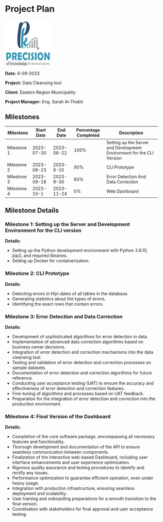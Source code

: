 # Project Plan
<!-- ![alt](images/logo.jpeg) -->
<img src="images/logo.jpeg" width="150" height="150">

**Date:** 6-09-2023

**Project:** Data Cleansing tool

**Client:** Eastern Region Municipality

**Project Manager:** Eng. Sarah Al-Thabit

## Milestones
| Milestone      | Start Date | End Date   | Percentage Completed | Description                                           |
| -------------- | ---------- | ---------- | --------------------- | ----------------------------------------------------- |
| Milestone 1   | 2023-07-30 | 2023-08-22 | 100%                  | Setting up the Server and Development Environment for the CLI Version   |
| Milestone 2   | 2023-08-23 | 2023-9-15 | 90%                   | CLI Prototype                                         |
| Milestone 3   | 2023-09-16 | 2023-9-30 | 60%                   | Error Detection And Data Correction|
| Milestone 4   | 2023-10-1 | 2023-11-24 | 0%                   | Web Dashboard|


## Milestone Details

### Milestone 1: Setting up the Server and Development Environment for the CLI version
**Details:**

- Setting up the Python development environment with Python 3.8.10, pip3, and required libraries.
- Setting up Docker for containerization.

### Milestone 2: CLI Prototype

**Details:**

- Detecting errors in Hijri dates of all tables in the database.
- Generating statistics about the types of errors.
- Identifying the exact rows that contain errors.

### Milestone 3: Error Detection and Data Correction

**Details:**
- Development of sophisticated algorithms for error detection in data.
- Implementation of advanced data correction algorithms based on business owner decisions.
- Integration of error detection and correction mechanisms into the data cleansing tool.
- Testing and validation of error detection and correction processes on sample datasets.
- Documentation of error detection and correction algorithms for future reference.
- Conducting user acceptance testing (UAT) to ensure the accuracy and effectiveness of error detection and correction features.
- Fine-tuning of algorithms and processes based on UAT feedback.
- Preparation for the integration of error detection and correction into the production environment.


### Milestone 4: Final Version of the Dashboard

**Details:**
- Completion of the core software package, encompassing all necessary features and functionality.
- Thorough development and documentation of the API to ensure seamless communication between components.
- Finalization of the interactive web-based Dashboard, including user interface enhancements and user experience optimization.
- Rigorous quality assurance and testing procedures to identify and rectify any issues.
- Performance optimization to guarantee efficient operation, even under heavy usage.
- Integration with production infrastructure, ensuring seamless deployment and scalability.
- User training and onboarding preparations for a smooth transition to the final version.
- Coordination with stakeholders for final approval and user acceptance testing.